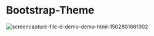 # Bootstrap-Theme
![screencapture-file-d-demo-demo-html-1502801661902](https://user-images.githubusercontent.com/25843455/29316875-29c792e8-81e7-11e7-87b4-d36ef40d63a6.png)

